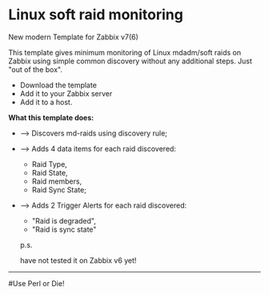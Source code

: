 # Linux soft raid monitoring
New modern Template for Zabbix v7(6)


This template gives minimum monitoring of Linux mdadm/soft raids on Zabbix using simple common discovery without any additional steps. 
Just "out of the box".

- Download the template
- Add it to your Zabbix server
- Add it to a host.


**What this template does:**

- --> Discovers md-raids using discovery rule;
- --> Adds 4 data items for each raid discovered:
  + Raid Type,
  + Raid State,
  + Raid members,
  + Raid Sync State;
- --> Adds 2 Trigger Alerts for each raid discovered:
  + "Raid is degraded",
  + "Raid is sync state"


  p.s.
  
  have not tested it on Zabbix v6 yet!

 
---
#Use Perl or Die!

